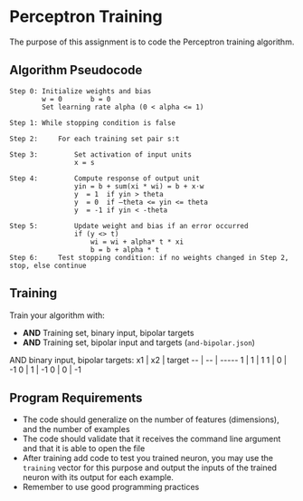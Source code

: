 # Perceptron Training
The purpose of this assignment is to code the Perceptron training algorithm.

## Algorithm Pseudocode
```
Step 0:	Initialize weights and bias
		w = 0		b = 0
		Set learning rate alpha (0 < alpha <= 1)

Step 1:	While stopping condition is false

Step 2:		For each training set pair s:t

Step 3:			Set activation of input units
				x = s

Step 4:			Compute response of output unit
				yin = b + sum(xi * wi) = b + x⋅w
				y  = 1  if yin > theta
				y  = 0  if –theta <= yin <= theta
				y  = -1 if yin < -theta

Step 5:			Update weight and bias if an error occurred
				if (y <> t)
					wi = wi + alpha* t * xi
					b = b + alpha * t
Step 6:		Test stopping condition: if no weights changed in Step 2, stop, else continue
```

## Training
Train your algorithm with:
* **AND** Training set, binary input, bipolar targets
* **AND** Training set, bipolar input and targets (`and-bipolar.json`)

AND binary input, bipolar targets:
x1 | x2 | target
-- | -- | -----
1 | 1 | 1
1 | 0 | -1
0 | 1 | -1
0 | 0 | -1


## Program Requirements
* The code should generalize on the number of features (dimensions), and the
  number of examples
* The code should validate that it receives the command line argument and that
  it is able to open the file
* After training add code to test you trained neuron, you may use the `training`
  vector for this purpose and output the inputs of the trained neuron with its
  output for each example.
* Remember to use good programming practices
